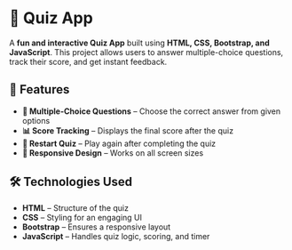 # 🎯 Quiz App

A **fun and interactive Quiz App** built using **HTML, CSS, Bootstrap, and JavaScript**. This project allows users to answer multiple-choice questions, track their score, and get instant feedback.

## 🚀 Features

- **📝 Multiple-Choice Questions** – Choose the correct answer from given options  
- **📊 Score Tracking** – Displays the final score after the quiz  
- **🔄 Restart Quiz** – Play again after completing the quiz  
- **📱 Responsive Design** – Works on all screen sizes  

## 🛠️ Technologies Used

- **HTML** – Structure of the quiz  
- **CSS** – Styling for an engaging UI  
- **Bootstrap** – Ensures a responsive layout  
- **JavaScript** – Handles quiz logic, scoring, and timer  

